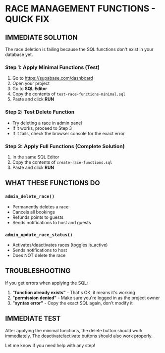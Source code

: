 # RACE MANAGEMENT FUNCTIONS - QUICK FIX

## IMMEDIATE SOLUTION

The race deletion is failing because the SQL functions don't exist in your database yet.

### Step 1: Apply Minimal Functions (Test)
1. Go to https://supabase.com/dashboard
2. Open your project
3. Go to **SQL Editor**
4. Copy the contents of `test-race-functions-minimal.sql`
5. Paste and click **RUN**

### Step 2: Test Delete Function
- Try deleting a race in admin panel
- If it works, proceed to Step 3
- If it fails, check the browser console for the exact error

### Step 3: Apply Full Functions (Complete Solution)
1. In the same SQL Editor
2. Copy the contents of `create-race-functions.sql`
3. Paste and click **RUN**

## WHAT THESE FUNCTIONS DO

### `admin_delete_race()`
- Permanently deletes a race
- Cancels all bookings
- Refunds points to guests
- Sends notifications to host and guests

### `admin_update_race_status()`
- Activates/deactivates races (toggles is_active)
- Sends notifications to host
- Does NOT delete the race

## TROUBLESHOOTING

If you get errors when applying the SQL:

1. **"function already exists"** - That's OK, it means it's working
2. **"permission denied"** - Make sure you're logged in as the project owner
3. **"syntax error"** - Copy the exact SQL again, don't modify it

## IMMEDIATE TEST

After applying the minimal functions, the delete button should work immediately.
The deactivate/activate buttons should also work properly.

Let me know if you need help with any step!
